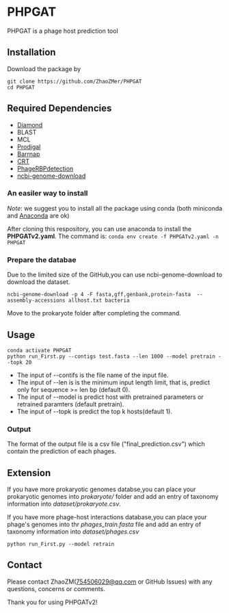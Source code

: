 # PHPGAT
PHPGAT is a phage host prediction tool

## Installation
Download the package by 
```
git clone https://github.com/ZhaoZMer/PHPGAT
cd PHPGAT
```

## Required Dependencies
* [Diamond](https://github.com/bbuchfink/diamond)
* BLAST
* MCL
* [Prodigal](https://github.com/hyattpd/Prodigal)
* [Barrnap](https://github.com/tseemann/barrnap)
* [CRT](https://www.room220.com/)
* [PhageRBPdetection](https://github.com/dimiboeckaerts/PhageRBPdetection)
* [ncbi-genome-download](https://github.com/kblin/ncbi-genome-download)

### An easiler way to install
*Note*: we suggest you to install all the package using conda (both miniconda and [Anaconda](https://anaconda.org/) are ok)

After cloning this respository, you can use anaconda to install the **PHPGATv2.yaml**. The command is: `conda env create -f PHPGATv2.yaml -n PHPGAT`

### Prepare the databae
Due to the limited size of the GitHub,you can use ncbi-genome-download to download the dataset.

```
ncbi-genome-download -p 4 -F fasta,gff,genbank,protein-fasta  --assembly-accessions allhost.txt bacteria 
```
Move to the prokaryote folder after completing the command.

## Usage
```
conda activate PHPGAT
python run_First.py --contigs test.fasta --len 1000 --model pretrain --topk 20 
```  
+ The input of --contifs is the file name of the input file.
+ The input of --len is is the minimum input length limit, that is, predict only for sequence >= len bp (default 0).
+ The input of --model is predict host with pretrained parameters or retrained paramters (default pretrain).
+ The input of --topk is predict the top k hosts(default 1).

### Output
The format of the output file is a csv file ("final_prediction.csv") which contain the prediction of each phages.

## Extension
If you have more prokaryotic genomes databse,you can place your prokaryotic genomes into *prokaryote/* folder and add an entry of taxonomy information into *dataset/prokaryote.csv*.

If you have more phage-host interactions database,you can place your phage's genomes into thr *phages_train.fasta* file and add an entry of taxonomy information into *dataset/phages.csv*
```
python run_First.py --model retrain
```
## Contact
Please contact ZhaoZM(754506029@qq.com or GitHub Issues) with any questions, concerns or comments.

Thank you for using PHPGATv2!
